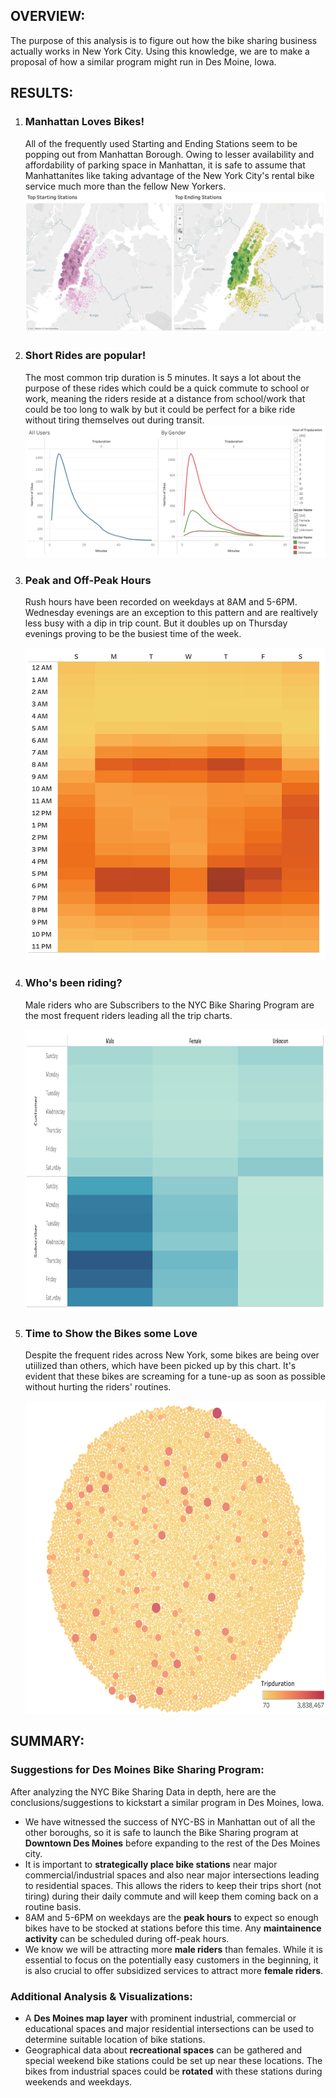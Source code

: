 <h2>OVERVIEW:</h2>
<p>The purpose of this analysis is to figure out how the bike sharing business actually works in New York City. Using this knowledge, we are to make a proposal of how a similar program might run in Des Moine, Iowa.</p>

<h2>RESULTS:</h2>
<ol>
    <li>
        <h3>Manhattan Loves Bikes!</h3>
        <p>All of the frequently used Starting and Ending Stations seem to be popping out from Manhattan Borough. Owing to lesser availability and affordability of parking space in Manhattan, it is safe to assume that Manhattanites like taking advantage of the New York City's rental bike service much more than the fellow New Yorkers.
        <img src='https://github.com/yazhcodes/bikesharing/blob/main/Resources/Images/Top%20Stations.png'></img>
    </li>
    <li>
        <h3>Short Rides are popular!</h3>
        <p> The most common trip duration is 5 minutes. It says a lot about the purpose of these rides which could be a quick commute to school or work, meaning the riders reside at a distance from school/work that could be too long to walk by but it could be perfect for a bike ride without tiring themselves out during transit.
        <img src='https://github.com/yazhcodes/bikesharing/blob/main/Resources/Images/Trip%20Duration.png'></img>
    </li>
    <li>
        <h3>Peak and Off-Peak Hours</h3>
        <p>Rush hours have been recorded on weekdays at 8AM and 5-6PM. Wednesday evenings are an exception to this pattern and are realtively less busy with a dip in trip count. But it doubles up on Thursday evenings proving to be the busiest time of the week.</p>
        <div align='center'>
            <img src='https://github.com/yazhcodes/bikesharing/blob/main/Resources/Images/Daily%20Trips%20by%20Hour.png' width=500 height=500></img>
        </div>
    </li>
    <li>
        <h3>Who's been riding?</h3>
        <p>Male riders who are Subscribers to the NYC Bike Sharing Program are the most frequent riders leading all the trip charts.</p>
        <div align='center'>
            <img src='https://github.com/yazhcodes/bikesharing/blob/main/Resources/Images/Daily%20Trips%20by%20User.png' width=700 height=450></img>
        </div>
    </li>
    <li>
        <h3>Time to Show the Bikes some Love</h3>
        <p>Despite the frequent rides across New York, some bikes are being over utiilized than others, which have been picked up by this chart. It's evident that these bikes are screaming for a tune-up as soon as possible without hurting the riders' routines.</p>
        <div align='center'>
            <img src='https://github.com/yazhcodes/bikesharing/blob/main/Resources/Images/Bike%20Utilization.png' width=600 height=500></img>
        </div>
    </li>
</ol>

<h2>SUMMARY:</h2>
<h3>Suggestions for Des Moines Bike Sharing Program:</h3>
<p>After analyzing the NYC Bike Sharing Data in depth, here are the conclusions/suggestions to kickstart a similar program in Des Moines, Iowa.</p>
<ul>
    <li>We have witnessed the success of NYC-BS in Manhattan out of all the other boroughs, so it is safe to launch the Bike Sharing program at <strong>Downtown Des Moines</strong> before expanding to the rest of the Des Moines city.</li>
    <li>It is important to <strong>strategically place bike stations</strong> near major commercial/industrial spaces and also near major intersections leading to residential spaces. This allows the riders to keep their trips short (not tiring) during their daily commute and will keep them coming back on a routine basis.</li>
    <li>8AM and 5-6PM on weekdays are the <strong>peak hours</strong> to expect so enough bikes have to be stocked at stations before this time. Any <strong>maintainence activity</strong> can be scheduled during off-peak hours.</li>
    <li>We know we will be attracting more <strong>male riders</strong> than females. While it is essential to focus on the potentially easy customers in the beginning, it is also crucial to offer subsidized services to attract more <strong>female riders</strong>.</li>
</ul>
<h3>Additional Analysis & Visualizations:</h3>
<ul>
    <li>A <strong>Des Moines map layer</strong> with prominent industrial, commercial or educational spaces and major residential intersections can be used to determine suitable location of bike stations.</li>
    <li>Geographical data about <strong>recreational spaces</strong> can be gathered and special weekend bike stations could be set up near these locations. The bikes from industrial spaces could be <strong>rotated</strong> with these stations during weekends and weekdays.</li>
</ul>
